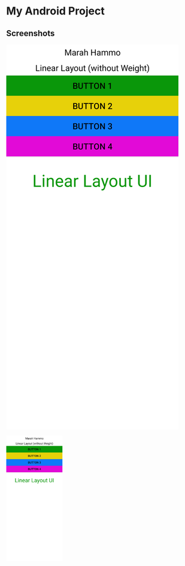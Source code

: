 # My Android Project

## Screenshots

![Screenshot 1](screenshots/screenshot1.png)

<img src="screenshots/screenshot1.png" width="150">
